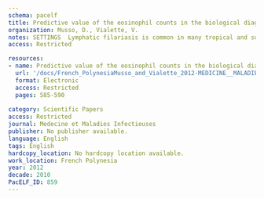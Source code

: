 ```yaml
---
schema: pacelf
title: Predictive value of the eosinophil counts in the biological diagnosis of lymphatic filariasis in French Polynesia  Valeur prédictive de l’éosinophilie dans le diagnostic biologique de la filariose lymphatique en Polynésie francaise 
organization: Musso, D., Vialette, V.
notes: SETTINGS  Lymphatic filariasis is common in many tropical and subtropical areas and is a major public health issue in south Pacific islands. In endemic areas, most infected individuals are asymptomatic but may harbor microfilariae or filarial antigens in their peripheral blood. Microscopy remains the reference diagnostic tool for the identification of microfilariae but is weakly sensitive. The diagnosis of Wuchereria bancrofti infection was dramatically altered by the development of filarial antigen tests, which are easy to perform but expensive for routine use. Lymphatic filariasis is responsible for acquired eosinophilia and blood eosinophil count is commonly used as a screening tool in endemic areas. METHOD  We retrospectively analyzed all the results of eosinophil counts, antigen and microfilariae detection performed in our laboratory over a 24-month period. We calculated the prevalence of antigenemia for various eosinophilic cut offs. RESULTS  The prevalence of antigenemia was estimated at 25.78% with eosinophilia defined as a count eosinophilic PMN above 500 per mm(3). DISCUSSION  Our prevention strategy against lymphatic filariasis is based on annual mass drug administration, vector control, and systematic treatment of antigenemic and microfilaremic patients. Antigenemic and microfilaremic detection cannot be routinely performed because of their cost. Current treatments used for lymphatic filariasis are safe and cheaper than antigenic detection. A possible additional strategy to decrease the prevalence of antigenemia would be the systematic treatment of patients with hypereosinophilia.
access: Restricted

resources:
- name: Predictive value of the eosinophil counts in the biological diagnosis of lymphatic filariasis in French Polynesia  Valeur prédictive de l’éosinophilie dans le diagnostic biologique de la filariose lymphatique en Polynésie francaise 
  url: '/docs/French_PolynesiaMusso_and_Vialette_2012-MEDICINE__MALADIES_INFECTIEUSES_Predictive_value_of_eosinophilia.txt'
  format: Electronic
  access: Restricted
  pages: 585-590
 
category: Scientific Papers
access: Restricted
journal: Medecine et Maladies Infectieuses
publisher: No publisher available. 
language: English 
tags: English 
hardcopy_location: No hardcopy location available.
work_location: French Polynesia
year: 2012
decade: 2010
PacELF_ID: 859
---
```

